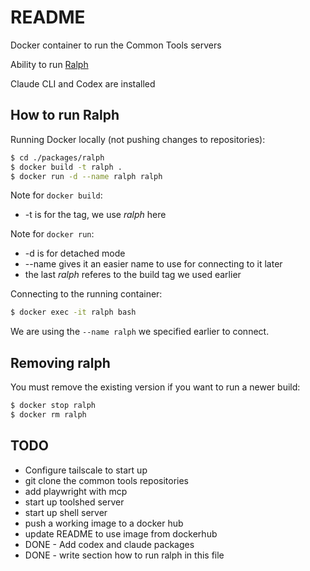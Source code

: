 # README
Docker container to run the Common Tools servers

Ability to run [Ralph](https://ghuntley.com/ralph/)

Claude CLI and Codex are installed

## How to run Ralph

Running Docker locally (not pushing changes to repositories):
```bash
$ cd ./packages/ralph
$ docker build -t ralph .
$ docker run -d --name ralph ralph

```
Note for `docker build`:
* -t is for the tag, we use *ralph* here

Note for `docker run`:
* -d is for detached mode
* --name gives it an easier name to use for connecting to it later
* the last *ralph* referes to the build tag we used earlier

Connecting to the running container:
```bash
$ docker exec -it ralph bash
```
We are using the `--name ralph` we specified earlier to connect.

## Removing ralph
You must remove the existing version if you want to run a newer build:
```bash
$ docker stop ralph
$ docker rm ralph
```

## TODO
* Configure tailscale to start up
* git clone the common tools repositories
* add playwright with mcp
* start up toolshed server
* start up shell server
* push a working image to a docker hub
* update README to use image from dockerhub 
* DONE - Add codex and claude packages
* DONE - write section how to run ralph in this file

